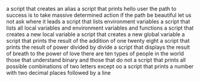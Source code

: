 a script that creates an alias
a script that prints hello user
the path to success is to take massive determined action
if the path be beautiful let us not ask where it leads
a script that lists environment variables
a script that lists all local variables and environment variables and functions
a script that creates a new local variable
a script that creates a new global variable
a script that prints the result of the addition of one twenty eight
a script that prints the result of power divided by divide 
a script that displays the result of breath to the power of love
there are ten types of people in the world those that understand binary and those that do not
a script that prints all possible combinations of two letters except oo
a script that prints a number with two decimal places followed by a line 
